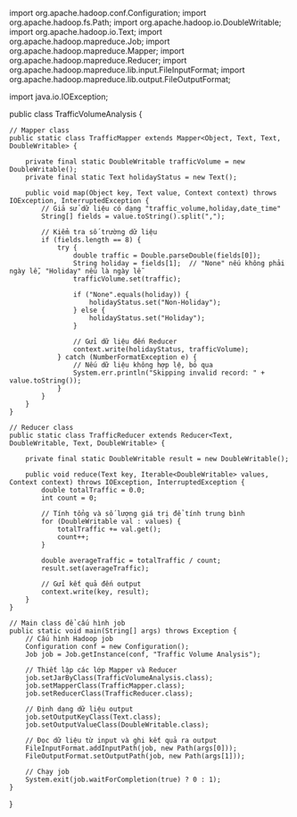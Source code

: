 import org.apache.hadoop.conf.Configuration;
import org.apache.hadoop.fs.Path;
import org.apache.hadoop.io.DoubleWritable;
import org.apache.hadoop.io.Text;
import org.apache.hadoop.mapreduce.Job;
import org.apache.hadoop.mapreduce.Mapper;
import org.apache.hadoop.mapreduce.Reducer;
import org.apache.hadoop.mapreduce.lib.input.FileInputFormat;
import org.apache.hadoop.mapreduce.lib.output.FileOutputFormat;

import java.io.IOException;

public class TrafficVolumeAnalysis {

    // Mapper class
    public static class TrafficMapper extends Mapper<Object, Text, Text, DoubleWritable> {

        private final static DoubleWritable trafficVolume = new DoubleWritable();
        private final static Text holidayStatus = new Text();

        public void map(Object key, Text value, Context context) throws IOException, InterruptedException {
            // Giả sử dữ liệu có dạng "traffic_volume,holiday,date_time"
            String[] fields = value.toString().split(",");

            // Kiểm tra số trường dữ liệu
            if (fields.length == 8) {
                try {
                    double traffic = Double.parseDouble(fields[0]);
                    String holiday = fields[1];  // "None" nếu không phải ngày lễ, "Holiday" nếu là ngày lễ
                    trafficVolume.set(traffic);

                    if ("None".equals(holiday)) {
                        holidayStatus.set("Non-Holiday");
                    } else {
                        holidayStatus.set("Holiday");
                    }

                    // Gửi dữ liệu đến Reducer
                    context.write(holidayStatus, trafficVolume);
                } catch (NumberFormatException e) {
                    // Nếu dữ liệu không hợp lệ, bỏ qua
                    System.err.println("Skipping invalid record: " + value.toString());
                }
            }
        }
    }

    // Reducer class
    public static class TrafficReducer extends Reducer<Text, DoubleWritable, Text, DoubleWritable> {

        private final static DoubleWritable result = new DoubleWritable();

        public void reduce(Text key, Iterable<DoubleWritable> values, Context context) throws IOException, InterruptedException {
            double totalTraffic = 0.0;
            int count = 0;

            // Tính tổng và số lượng giá trị để tính trung bình
            for (DoubleWritable val : values) {
                totalTraffic += val.get();
                count++;
            }

            double averageTraffic = totalTraffic / count;
            result.set(averageTraffic);

            // Gửi kết quả đến output
            context.write(key, result);
        }
    }

    // Main class để cấu hình job
    public static void main(String[] args) throws Exception {
        // Cấu hình Hadoop job
        Configuration conf = new Configuration();
        Job job = Job.getInstance(conf, "Traffic Volume Analysis");

        // Thiết lập các lớp Mapper và Reducer
        job.setJarByClass(TrafficVolumeAnalysis.class);
        job.setMapperClass(TrafficMapper.class);
        job.setReducerClass(TrafficReducer.class);

        // Định dạng dữ liệu output
        job.setOutputKeyClass(Text.class);
        job.setOutputValueClass(DoubleWritable.class);

        // Đọc dữ liệu từ input và ghi kết quả ra output
        FileInputFormat.addInputPath(job, new Path(args[0]));
        FileOutputFormat.setOutputPath(job, new Path(args[1]));

        // Chạy job
        System.exit(job.waitForCompletion(true) ? 0 : 1);
    }
}
